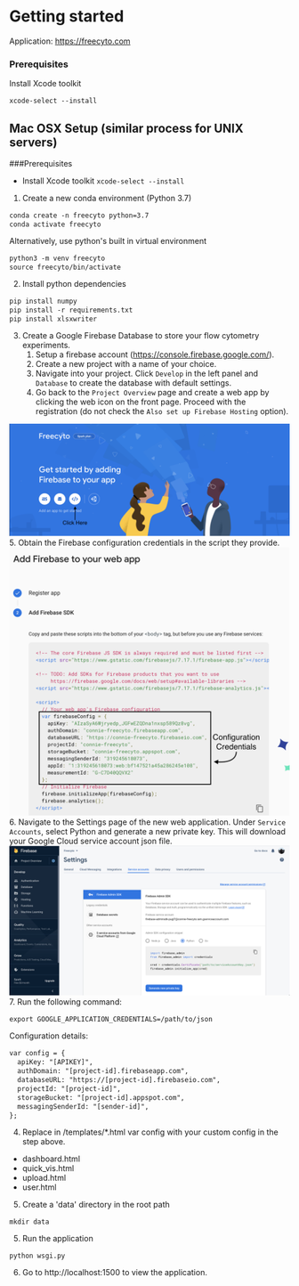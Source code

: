 # Getting started
Application: https://freecyto.com

### Prerequisites

Install Xcode toolkit
```
xcode-select --install
```


## Mac OSX Setup (similar process for UNIX servers)

###Prerequisites
* Install Xcode toolkit
`xcode-select --install`

1. Create a new conda environment (Python 3.7)
```
conda create -n freecyto python=3.7
conda activate freecyto
```

Alternatively, use python's built in virtual environment
```
python3 -m venv freecyto
source freecyto/bin/activate
```

2. Install python dependencies
```
pip install numpy
pip install -r requirements.txt
pip install xlsxwriter
```

3. Create a Google Firebase Database to store your flow cytometry experiments.
	1. Setup a firebase account (https://console.firebase.google.com/).
	2. Create a new project with a name of your choice.
	3. Navigate into your project. Click `Develop` in the left panel and `Database` to create the database with default settings.
	4. Go back to the `Project Overview` page and create a web app by clicking the web icon on the front page. Proceed with the registration (do not check the `Also set up Firebase Hosting` option).

![alt text](./img/create_webapp.png "Create Web app")
	5. Obtain the Firebase configuration credentials in the script they provide.
![alt text](./img/get_credentials.png "Get Firestore Credentials")
	6. Navigate to the Settings page of the new web application. Under `Service Accounts`, select Python and generate a new private key. This will download your Google Cloud service account json file.
![alt text](./img/private_key.png "Get private key")
  7. Run the following command: 
```
export GOOGLE_APPLICATION_CREDENTIALS=/path/to/json
```

Configuration details:
```
var config = {
  apiKey: "[APIKEY]",
  authDomain: "[project-id].firebaseapp.com",
  databaseURL: "https://[project-id].firebaseio.com",
  projectId: "[project-id]",
  storageBucket: "[project-id].appspot.com",
  messagingSenderId: "[sender-id]",
};
```

4. Replace in /templates/*.html var config with your custom config in the step above.
* dashboard.html
* quick_vis.html
* upload.html
* user.html

5. Create a 'data' directory in the root path
```
mkdir data
```

5. Run the application
```
python wsgi.py
```

6. Go to http://localhost:1500 to view the application.
